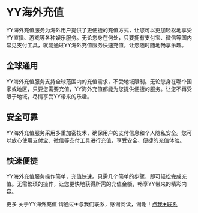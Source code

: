 # YY海外充值

YY海外充值服务为海外用户提供了更便捷的充值方式，让您可以更加轻松地享受YY直播、游戏等各种娱乐服务。无论您身在何处，只要拥有支付宝、微信等国内常见支付工具，就能通过YY海外充值服务快速充值，让您随时随地畅享乐趣。

## 全球通用

YY海外充值服务支持全球范围内的充值需求，不受地域限制。无论您身在哪个国家或地区，只要您需要充值，YY海外充值都能为您提供便捷的服务。让您不再受限于地域，尽情享受YY带来的乐趣。

## 安全可靠

YY海外充值服务采用多重加密技术，确保用户的支付信息和个人隐私安全。您可以放心使用支付宝、微信等支付工具进行充值，享受安全、便捷的充值体验。

## 快速便捷

YY海外充值服务操作简单，充值快速。只需几个简单的步骤，即可轻松完成充值。无需繁琐的操作，让您更快地获得所需的充值金额，畅享YY带来的精彩内容。

更多 关于YY海外充值 请通过✈与我们联系，感谢阅读，谢谢！[点我✈联系](https://www.k02.cc)
